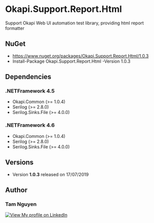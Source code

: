 # Okapi.Support.Report.Html
Support Okapi Web UI automation test library, providing html report formatter

## NuGet
* https://www.nuget.org/packages/Okapi.Support.Report.Html/1.0.3
* Install-Package Okapi.Support.Report.Html -Version 1.0.3

## Dependencies
### .NETFramework 4.5
* Okapi.Common (>= 1.0.4)
* Serilog (>= 2.8.0)
* Serilog.Sinks.File (>= 4.0.0)

### .NETFramework 4.6
* Okapi.Common (>= 1.0.4)
* Serilog (>= 2.8.0)
* Serilog.Sinks.File (>= 4.0.0)
          
## Versions
* Version **1.0.3** released on 17/07/2019

## Author
###  **Tam Nguyen**
[![View My profile on LinkedIn](https://static.licdn.com/scds/common/u/img/webpromo/btn_viewmy_160x33.png)](https://www.linkedin.com/in/tam-nguyen-a0792930/)
